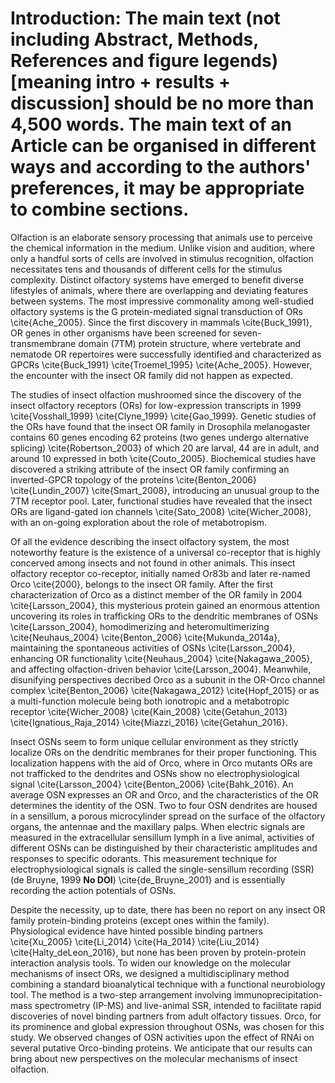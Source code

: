 # Introduction: The main text (not including Abstract, Methods, References and figure legends) [meaning intro + results + discussion] should be no more than 4,500 words. The main text of an Article can be organised in different ways and according to the authors' preferences, it may be appropriate to combine sections.

Olfaction is an elaborate sensory processing that animals use to perceive the chemical information in the medium. Unlike vision and audition, where only a handful sorts of cells are involved in stimulus recognition, olfaction necessitates tens and thousands of different cells for the stimulus complexity. Distinct olfactory systems have emerged to benefit diverse lifestyles of animals, where there are overlapping and deviating features between systems. The most impressive commonality among well-studied olfactory systems is the G protein-mediated signal transduction of ORs \cite{Ache_2005}. Since the first discovery in mammals \cite{Buck_1991}, OR genes in other organisms have been screened for seven-transmembrane domain (7TM) protein structure, where vertebrate and nematode OR repertoires were successfully identified and characterized as GPCRs \cite{Buck_1991} \cite{Troemel_1995} \cite{Ache_2005}. However, the encounter with the insect OR family did not happen as expected.

The studies of insect olfaction mushroomed since the discovery of the insect olfactory receptors (ORs) for low-expression transcripts in 1999 \cite{Vosshall_1999} \cite{Clyne_1999} \cite{Gao_1999}. Genetic studies of the ORs have found that the insect OR family in Drosophila melanogaster contains 60 genes encoding 62 proteins (two genes undergo alternative splicing) \cite{Robertson_2003} of which 20 are larval, 44 are in adult, and around 10 expressed in both \cite{Couto_2005}. Biochemical studies have discovered a striking attribute of the insect OR family confirming an inverted-GPCR topology of the proteins \cite{Benton_2006} \cite{Lundin_2007} \cite{Smart_2008}, introducing an unusual group to the 7TM receptor pool. Later, functional studies have revealed that the insect ORs are ligand-gated ion channels \cite{Sato_2008} \cite{Wicher_2008}, with an on-going exploration about the role of metabotropism.

Of all the evidence describing the insect olfactory system, the most noteworthy feature is the existence of a universal co-receptor that is highly concerved among insects and not found in other animals. This insect olfactory receptor co-receptor, initially named Or83b and later re-named Orco \cite{2000}, belongs to the insect OR family. After the first characterization of Orco as a distinct member of the OR family in 2004 \cite{Larsson_2004}, this mysterious protein gained an enormous attention uncovering its roles in trafficking ORs to the dendritic membranes of OSNs \cite{Larsson_2004}, homodimerizing and heteromultimerizing \cite{Neuhaus_2004} \cite{Benton_2006} \cite{Mukunda_2014a}, maintaining the spontaneous activities of OSNs \cite{Larsson_2004}, enhancing OR functionality \cite{Neuhaus_2004} \cite{Nakagawa_2005}, and affecting olfaction-driven behavior \cite{Larsson_2004}. Meanwhile, disunifying perspectives decribed Orco as a subunit in the OR-Orco channel complex \cite{Benton_2006} \cite{Nakagawa_2012} \cite{Hopf_2015} or as a multi-function molecule being both ionotropic and a metabotropic receptor \cite{Wicher_2008} \cite{Kain_2008} \cite{Getahun_2013} \cite{Ignatious_Raja_2014} \cite{Miazzi_2016} \cite{Getahun_2016}.

Insect OSNs seem to form unique cellular environment as they strictly localize ORs on the dendritic membranes for their proper functioning. This localization happens with the aid of Orco, where in Orco mutants ORs are not trafficked to the dendrites and OSNs show no electrophysiological signal \cite{Larsson_2004} \cite{Benton_2006} \cite{Bahk_2016}. An average OSN expresses an OR and Orco, and the characteristics of the OR determines the identity of the OSN. Two to four OSN dendrites are housed in a sensillum, a porous microcylinder spread on the surface of the olfactory organs, the antennae and the maxillary palps. When electric signals are measured in the extracellular sensillum lymph in a live animal, activities of different OSNs can be distinguished by their characteristic amplitudes and responses to specific odorants. This measurement technique for electrophysiological signals is called the single-sensillum recording (SSR) (de Bruyne, 1999 **No DOI**) \cite{de_Bruyne_2001} and is essentially recording the action potentials of OSNs.

Despite the necessity, up to date, there has been no report on any insect OR family protein-binding proteins (except ones within the family). Physiological evidence have hinted possible binding partners \cite{Xu_2005} \cite{Li_2014} \cite{Ha_2014} \cite{Liu_2014} \cite{Halty_deLeon_2016}, but none has been proven by protein-protein interaction analysis tools. To widen our knowledge on the molecular mechanisms of insect ORs, we designed a multidisciplinary method combining a standard bioanalytical technique with a functional neurobiology tool. The method is a two-step arrangement involving immunoprecipitation-mass spectrometry (IP-MS) and live-animal SSR, intended to facilitate rapid discoveries of novel binding partners from adult olfactory tissues. Orco, for its prominence and global expression throughout OSNs, was chosen for this study. We observed changes of OSN activities upon the effect of RNAi on several putative Orco-binding proteins. We anticipate that our results can bring about new perspectives on the molecular mechanisms of insect olfaction.